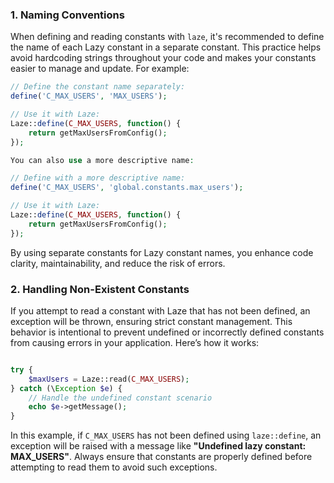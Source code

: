 
### 1. Naming Conventions

When defining and reading constants with `laze`, it's recommended to define the name of each Lazy constant in a separate constant. This practice helps avoid hardcoding strings throughout your code and makes your constants easier to manage and update. For example:

```php
// Define the constant name separately:
define('C_MAX_USERS', 'MAX_USERS');

// Use it with Laze:
Laze::define(C_MAX_USERS, function() {
    return getMaxUsersFromConfig();
});

You can also use a more descriptive name:
```

```php
// Define with a more descriptive name:
define('C_MAX_USERS', 'global.constants.max_users');

// Use it with Laze:
Laze::define(C_MAX_USERS, function() {
    return getMaxUsersFromConfig();
});
```

By using separate constants for Lazy constant names, you enhance code clarity, maintainability, and reduce the risk of errors.

### 2. Handling Non-Existent Constants

If you attempt to read a constant with Laze that has not been defined, an exception will be thrown, ensuring strict constant management. This behavior is intentional to prevent undefined or incorrectly defined constants from causing errors in your application. Here’s how it works:

```php

try {
    $maxUsers = Laze::read(C_MAX_USERS);
} catch (\Exception $e) {
    // Handle the undefined constant scenario
    echo $e->getMessage();
}
```

In this example, if `C_MAX_USERS` has not been defined using `laze::define`, an exception will be raised with a message like **"Undefined lazy constant: MAX_USERS"**. Always ensure that constants are properly defined before attempting to read them to avoid such exceptions.